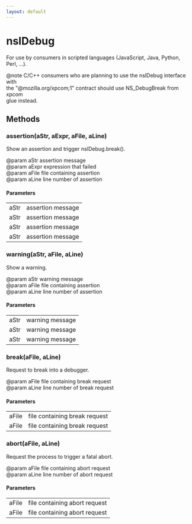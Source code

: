 ```yaml
---
layout: default
---
```


# nsIDebug #
  
  For use by consumers in scripted languages (JavaScript, Java, Python,  
  Perl, ...).  
  
@note C/C++ consumers who are planning to use the nsIDebug interface with  
  the "@mozilla.org/xpcom;1" contract should use NS_DebugBreak from xpcom  
  glue instead.  
  
  

## Methods ##

### assertion(aStr, aExpr, aFile, aLine) ###
  
Show an assertion and trigger nsIDebug.break().  
  
@param aStr assertion message  
@param aExpr expression that failed  
@param aFile file containing assertion  
@param aLine line number of assertion  
  
  

#### Parameters ####

<table>

<tr>
<td>aStr</td>
<td>assertion message  
</td>
</tr>

<tr>
<td>aStr</td>
<td>assertion message  
</td>
</tr>

<tr>
<td>aStr</td>
<td>assertion message  
</td>
</tr>

<tr>
<td>aStr</td>
<td>assertion message  
</td>
</tr>

</table>

### warning(aStr, aFile, aLine) ###
  
Show a warning.  
  
@param aStr warning message  
@param aFile file containing assertion  
@param aLine line number of assertion  
  

#### Parameters ####

<table>

<tr>
<td>aStr</td>
<td>warning message  
</td>
</tr>

<tr>
<td>aStr</td>
<td>warning message  
</td>
</tr>

<tr>
<td>aStr</td>
<td>warning message  
</td>
</tr>

</table>

### break(aFile, aLine) ###
  
Request to break into a debugger.  
  
@param aFile file containing break request  
@param aLine line number of break request  
  

#### Parameters ####

<table>

<tr>
<td>aFile</td>
<td>file containing break request  
</td>
</tr>

<tr>
<td>aFile</td>
<td>file containing break request  
</td>
</tr>

</table>

### abort(aFile, aLine) ###
  
Request the process to trigger a fatal abort.  
  
@param aFile file containing abort request  
@param aLine line number of abort request  
  

#### Parameters ####

<table>

<tr>
<td>aFile</td>
<td>file containing abort request  
</td>
</tr>

<tr>
<td>aFile</td>
<td>file containing abort request  
</td>
</tr>

</table>
